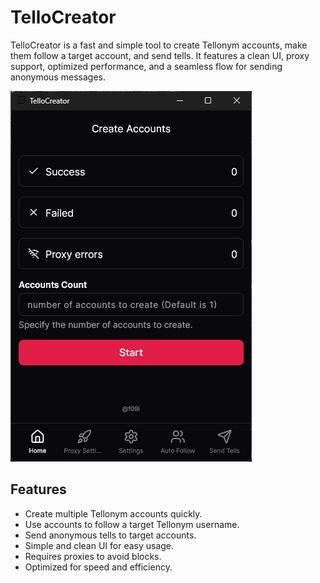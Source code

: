 # TelloCreator

TelloCreator is a fast and simple tool to create Tellonym accounts, make them follow a target account, and send tells. It features a clean UI, proxy support, optimized performance, and a seamless flow for sending anonymous messages.

  ![TelloCreator Logo](screenshot.png)

## Features

- Create multiple Tellonym accounts quickly.
- Use accounts to follow a target Tellonym username.
- Send anonymous tells to target accounts.
- Simple and clean UI for easy usage.
- Requires proxies to avoid blocks.
- Optimized for speed and efficiency.
